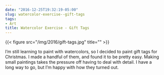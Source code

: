 ```yaml
---
date: "2016-12-25T19:32:19-05:00"
slug: watercolor-exercise--gift-tags
tags:
- Art
title: Watercolor Exercise - Gift Tags
---
```


{{< figure src="/img/2016/gift-tags.jpg" title="" >}}

I’m still learning to paint with watercolors, so I decided to paint gift
tags for Christmas. I made a handful of them, and found it to be pretty
easy. Making small paintings takes the pressure off having to deal with
detail. I have a long way to go, but I’m happy with how they turned out.
